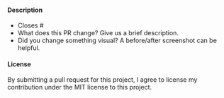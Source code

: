 <!-- Thank you for opening a PR! We really appreciate you taking the time to help out 🙌 -->

#### Description

- Closes # <!-- Add an issue number if this PR will close it. -->
- What does this PR change? Give us a brief description.
- Did you change something visual? A before/after screenshot can be helpful.

#### License

By submitting a pull request for this project,
I agree to license my contribution under the MIT license to this project.

<!--
Here’s what will happen next:
One or more of our maintainers will take a look and may ask you to make changes.
We try to be responsive, but don’t worry if this takes a day or two.
-->
